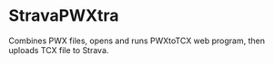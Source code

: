 # StravaPWXtra
Combines PWX files, opens and runs PWXtoTCX web program, then uploads TCX file to Strava.
